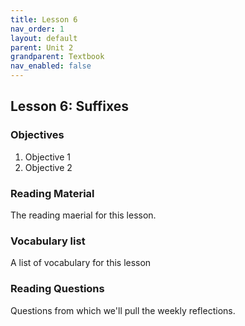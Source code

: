 ```yaml
---
title: Lesson 6
nav_order: 1
layout: default
parent: Unit 2
grandparent: Textbook
nav_enabled: false
---
```


## Lesson 6: Suffixes

### Objectives

1. Objective 1
2. Objective 2

### Reading Material

The reading maerial for this lesson.

### Vocabulary list

A list of vocabulary for this lesson

### Reading Questions

Questions from which we'll pull the weekly reflections.
